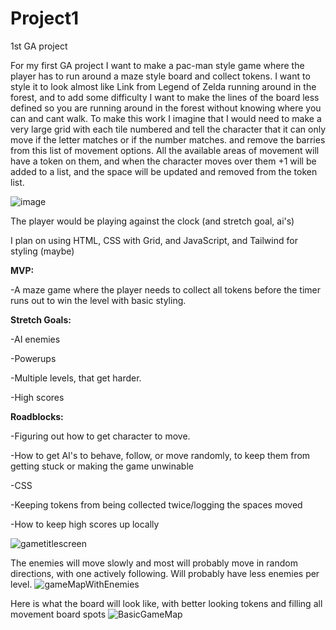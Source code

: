 # Project1
1st GA project

For my first GA project I want to make a pac-man style game where the player has to run around a maze style board and collect tokens. I want to style it to look almost like Link from Legend of Zelda running around in the forest, and to add some difficulty I want to make the lines of the board less defined so you are running around in the forest without knowing where you can and cant walk.
To make this work I imagine that I would need to make a very large grid with each tile numbered and tell the character that it can only move if the letter matches or if the number matches. and remove the barries from this list of movement options. All the available areas of movement will have a token on them, and when the character moves over them +1 will be added to a list, and the space will be updated and removed from the token list.


![image](https://user-images.githubusercontent.com/63885329/119174605-a5002480-ba1d-11eb-84e9-a84d046bbccf.png)



The player would be playing against the clock (and stretch goal, ai's)

I plan on using HTML, CSS with Grid, and JavaScript, and Tailwind for styling (maybe)



__MVP:__

-A maze game where the player needs to collect all tokens before the timer runs out to win the level with basic styling.




__Stretch Goals:__

-AI enemies

-Powerups

-Multiple levels, that get harder.

-High scores








__Roadblocks:__

-Figuring out how to get character to move.

-How to get AI's to behave, follow, or move randomly, to keep them from getting stuck or making the game unwinable

-CSS

-Keeping tokens from being collected twice/logging the spaces moved 

-How to keep high scores up locally





![gametitlescreen](https://user-images.githubusercontent.com/63885329/118312782-bc339500-b4a6-11eb-8e12-1c7eff67f7a6.jpg)

The enemies will move slowly and most will probably move in random directions, with one actively following.
Will probably have less enemies per level.
![gameMapWithEnemies](https://user-images.githubusercontent.com/63885329/118312788-be95ef00-b4a6-11eb-893c-395aea915bbb.jpg)


Here is what the board will look like, with better looking tokens and filling all movement board spots
![BasicGameMap](https://user-images.githubusercontent.com/63885329/118312793-bfc71c00-b4a6-11eb-868d-39a8cfe94c33.jpg)



















